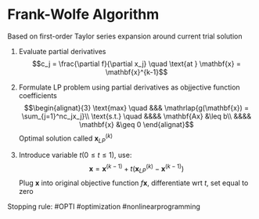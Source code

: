 # Frank-Wolfe Algorithm
Based on first-order Taylor series expansion around current trial solution
1. Evaluate partial derivatives
$$c_j = \frac{\partial f}{\partial x_j} \quad \text{at } \mathbf{x} = \mathbf{x}^{k-1}$$
2. Formulate LP problem using partial derivatives as objjective function coefficients
$$\begin{alignat}{3}
	\text{max} \quad &&& \mathrlap{g(\mathbf{x}) = \sum_{j=1}^nc_jx_j}\\
	\text{s.t.} \quad &&&& \mathbf{Ax} &\leq b\\
					  &&&& \mathbf{x} &\geq 0
\end{alignat}$$
Optimal solution called $\mathbf{x}_{LP}^{(k)}$

3. Introduce variable $t(0 \leq t \leq 1)$, use:
$$\mathbf{x} = \mathbf{x}^{(k-1)}+t\big(\mathbf{x}_{LP}^{(k)}-\mathbf{x}^{(k-1)}\big)$$
Plug $\mathbf{x}$ into original objective function $f{\mathbf{x}}$, differentiate wrt $t$, set equal to zero

Stopping rule:
#OPTI #optimization #nonlinearprogramming 